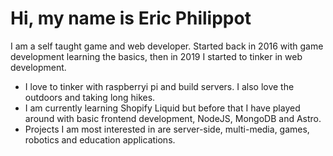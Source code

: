 # Hi, my name is Eric Philippot

I am a self taught game and web developer. Started back in 2016 with game development learning the basics, then in 2019 I started to tinker in web development. 

- I love to tinker with raspberryi pi and build servers. I also love the outdoors and taking long hikes.
- I am currently learning Shopify Liquid but before that I have played around with basic frontend development, NodeJS, MongoDB and Astro.
- Projects I am most interested in are server-side, multi-media, games, robotics and education applications.
 

<!---
epGameDev/epGameDev is a ✨ special ✨ repository because its `README.md` (this file) appears on your GitHub profile.
You can click the Preview link to take a look at your changes.
--->
